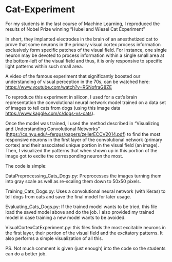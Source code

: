 # Cat-Experiment

For my students in the last course of Machine Learning, I reproduced the results of Nobel Prize winning “Hubel and Wiesel Cat Experiment”

In short, they implanted electrodes in the brain of an anesthetized cat to prove that some neurons in the primary visual cortex process information exclusively form specific patches of the visual field. For instance, one single neuron may be devoted to process information within a single small area at the bottom-left of the visual field and thus, it is only responsive to specific light patterns within such small area. 

A video of the famous experiment that significantly boosted our understanding of visual perception in the 70s, can be watched here: 
https://www.youtube.com/watch?v=RSNofraG8ZE

To reproduce this experiment in silicon, I used for a cat’s brain representation the convolutional neural network model trained on a data set of images to tell cats from dogs (using this image data https://www.kaggle.com/c/dogs-vs-cats). 

Once the model was trained, I used the method described in “Visualizing and Understanding Convolutional Networks” (https://cs.nyu.edu/~fergus/papers/zeilerECCV2014.pdf) to find the most responsive neurons in the first layer of the convolutional network (primary cortex) and their associated unique portion in the visual field (an image). Then, I visualized the patterns that when shown up in this portion of the image got to excite the corresponding neuron the most. 


The code is simple:

DataPreprocessing_Cats_Dogs.py: Preprocesses the images turning them into gray scale as well as re-scaling them down to 50x50 pixels.

Training_Cats_Dogs.py: Uses a convolutional neural network (with Keras) to tell dogs from cats and save the final model for later usage. 

Evaluating_Cats_Dogs.py: If the trained model wants to be tried, this file load the saved model above and do the job. I also provided my trained model in case training a new model wants to be avoided.

VisualCortexCatExperiment.py: this files finds the most excitable neurons in the first layer, their portion of the visual field and the excitatory patterns. It also performs a simple visualization of all this. 

PS. Not much comment is given (just enough) into the code so the students can do a better job. 
